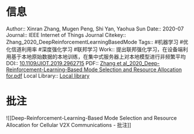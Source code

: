 # 信息
Author:: Xinran Zhang, Mugen Peng, Shi Yan, Yaohua Sun
Date:: 2020-07
Journal:: IEEE Internet of Things Journal
Citekey:: Zhang_2020_DeepReinforcementLearningBasedMode
Tags:: #机器学习 #优化信道利用率 #深度强化学习 #联邦学习
Work:: 提出联邦强化学习，在设备端利用基于本地原始数据的本地训练，在集中式服务器上对本地模型进行非频繁平均
DOI:: [10.1109/JIOT.2019.2962715](https://doi.org/10.1109/JIOT.2019.2962715)
PDF:: [Zhang et al_2020_Deep-Reinforcement-Learning-Based Mode Selection and Resource Allocation for.pdf](zotero://open-pdf/library/items/U8WK77V4)
Local Library:: [Local library](zotero://select/items/1_WT8IDNY9)

# 批注
![[Deep-Reinforcement-Learning-Based Mode Selection and Resource Allocation for Cellular V2X Communications - 批注]]